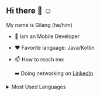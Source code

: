 ## Hi there 👋 :relaxed:
My name is Gilang (he/him)

- 🔭 Iam an Mobile Developer
- ❤️ Favorite language: Java/Kotlin
- 📫 How to reach me:
  
  ➡️ Doing networking on [LinkedIn](https://linkedin.com/in/ggilang) 

<details>
  <summary>Most Used Languages</summary>
  <img align="left" alt="Gilang GitHub Top Languages" src="https://github-readme-stats.vercel.app/api/top-langs/?username=keeptrain&hide_border=true" />
</details>

<!--
**keeptrain/keeptrain** is a ✨ _special_ ✨ repository because its `README.md` (this file) appears on your GitHub profile.

Here are some ideas to get you started:

- 🔭 I’m currently working on ...
- 🌱 I’m currently learning ...
- 👯 I’m looking to collaborate on ...
- 🤔 I’m looking for help with ...
- 💬 Ask me about ...
- 📫 How to reach me: ...
- 😄 Pronouns: ...
- ⚡ Fun fact: ...
-->
